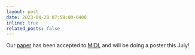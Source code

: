 ```yaml
---
layout: post
date: 2023-04-28 07:59:00-0400
inline: true
related_posts: false
---
```


Our [paper](https://openreview.net/pdf?id=bVC9bi_-t7Y) has been accepted to [MIDL](https://2023.midl.io) and will be doing a poster this July!
